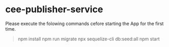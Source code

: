 # cee-publisher-service



Please execute the folowing commands cefore starting the App for the first time.

> npm install
> npm run migrate
> npx sequelize-cli db:seed:all
> npm start
